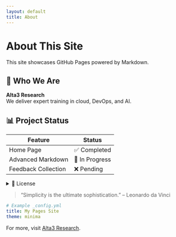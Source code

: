 ```yaml
---
layout: default
title: About
---
```

# About This Site

This site showcases GitHub Pages powered by Markdown.

## 👥 Who We Are

**Alta3 Research**  
We deliver expert training in cloud, DevOps, and AI.

## 📊 Project Status

| Feature               | Status         |
|-----------------------|----------------|
| Home Page             | ✅ Completed   |
| Advanced Markdown     | 🚧 In Progress |
| Feedback Collection   | ❌ Pending     |

<details>
<summary>📜 License</summary>
This project is licensed under the MIT License.
</details>

> “Simplicity is the ultimate sophistication.” – Leonardo da Vinci

   ```yaml
   # Example _config.yml
   title: My Pages Site
   theme: minima
   ```

For more, visit [Alta3 Research](https://alta3.com).  
